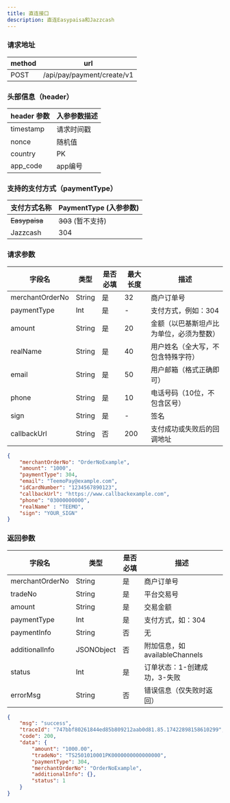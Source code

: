 ```yaml
---
title: 直连接口
description: 直连Easypaisa和Jazzcash
---
```


### 请求地址

| method | url                         |
|--------|-----------------------------|
| POST   | /api/pay/payment/create/v1 |


### 头部信息（header）

| header 参数   | 入参参数描述  |
|-------------|---------|
| timestamp   | 请求时间戳   |
| nonce       | 随机值     |
| country     | PK  |
| app_code    | app编号   |



### 支持的支付方式（paymentType）

| 支付方式名称        | PaymentType (入参参数) |
|---------------|--------------------|
| ~~Easypaisa~~ | ~~303~~  (暂不支持)    |
| Jazzcash      | 304                |




### 请求参数

| 字段名          | 类型     | 是否必填 | 最大长度 | 描述                                            |
|--------------| ------ |------| ---- |-----------------------------------------------|
| merchantOrderNo | String | 是    | 32   | 商户订单号                                         |
| paymentType | Int    | 是    | -    | 支付方式，例如：304                               |
| amount     | String | 是    | 20   | 金额（以巴基斯坦卢比为单位，必须为整数）                          |
| realName   | String | 是    | 40   | 用户姓名（全大写，不包含特殊字符）                             |
| email      | String | 是    | 50   | 用户邮箱（格式正确即可）                                  |
| phone      | String | 是    | 10   | 电话号码（10位，不包含区号）                               |
| sign       | String | 是    | -    | 签名                                            |
| callbackUrl | String | 否    | 200  | 支付成功或失败后的回调地址                                 |






```json title= "请求示例"
{
    "merchantOrderNo": "OrderNoExample",
    "amount": "1000",
    "paymentType": 304,
    "email": "TeemoPay@example.com",
    "idCardNumber": "1234567890123",
    "callbackUrl": "https://www.callbackexample.com",
    "phone": "03000000000",
    "realName" : "TEEMO",
    "sign": "YOUR_SIGN"
}
```



### 返回参数

| 字段名               | 类型         | 是否必填 | 描述                       |
| ----------------- | ---------- |-----|--------------------------|
| merchantOrderNo | String     | 是   | 商户订单号                    |
| tradeNo         | String     | 是   | 平台交易号                    |
| amount          | String     | 是   | 交易金额                     |
| paymentType     | Int        | 是   | 支付方式，如：304               |
| paymentInfo     | String     |  否  | 无                        |
| additionalInfo  | JSONObject | 否   | 附加信息，如 availableChannels |
| status          | Int        | 是   | 订单状态：1-创建成功，3-失败         |
| errorMsg        | String     | 否   | 错误信息（仅失败时返回）             |




```json title= 返回示例
{
    "msg": "success",
    "traceId": "747bbf80261844ed85b809212aab0d81.85.17422898158610299",
    "code": 200,
    "data": {
        "amount": "1000.00",
        "tradeNo": "TS2501010001PK0000000000000000",
        "paymentType": 304,
        "merchantOrderNo": "OrderNoExample",
        "additionalInfo": {},
        "status": 1
    }
}
```
